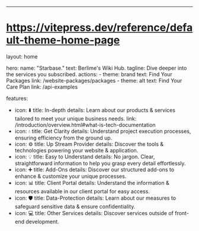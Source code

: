 ---
# https://vitepress.dev/reference/default-theme-home-page
layout: home

hero:
  name: "Starbase."
  text: Berlime's Wiki Hub.
  tagline: Dive deeper into the services you subscribed.
  actions:
    - theme: brand
      text: Find Your Packages
      link: /website-packages/packages
    - theme: alt
      text: Find Your Care Plan
      link: /api-examples

features:
  - icon: ⬇️
    title: In-depth
    details: Learn about our products & services tailored to meet your unique business needs.
    link: /introduction/overview.html#what-is-tech-documentation
  - icon: 💧
    title: Get Clarity
    details: Understand project execution processes, ensuring efficiency from the ground up.
  - icon: ⚙️
    title: Up Stream Provider
    details: Discover the tools & technologies powering your website & application.
  - icon: 💡
    title: Easy to Understand
    details: No jargon. Clear, straightforward information to help you grasp every detail effortlessly.
  - icon: ➕
    title: Add-Ons
    details: Discover our structured add-ons to enhance & customize your unique processes.
  - icon: 📊
    title: Client Portal
    details: Understand the information & resources available in our client portal for easy access.
  - icon: 🛡️
    title: Data-Protection
    details: Learn about our measures to safeguard sensitive data & ensure confidentiality. 
  - icon: 💻
    title: Other Services
    details: Discover services outside of front-end development.